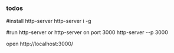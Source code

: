 ### todos


#install http-server
http-server i -g

#run http-server or http-server on port 3000
http-server --p 3000

open http://localhost:3000/
